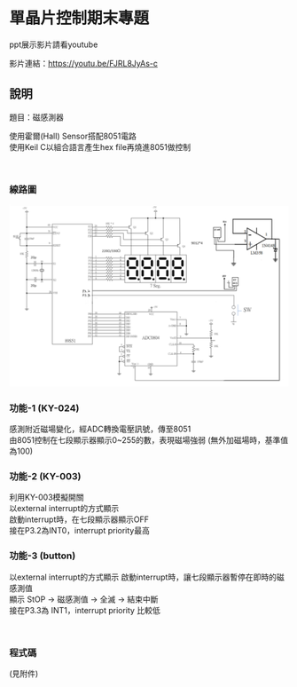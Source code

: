 # 單晶片控制期末專題
ppt展示影片請看youtube

影片連結：https://youtu.be/FJRL8JyAs-c

## 說明
題目：磁感測器

使用霍爾(Hall) Sensor搭配8051電路  
使用Keil C以組合語言產生hex file再燒進8051做控制  

<br>

### 線路圖
![image](https://github.com/deng41075010h/EE/blob/main/SingleChip%20Control/%E7%B7%9A%E8%B7%AF%E5%9C%96.png)

### 功能-1 (KY-024)  
感測附近磁場變化，經ADC轉換電壓訊號，傳至8051  
由8051控制在七段顯示器顯示0~255的數，表現磁場強弱 (無外加磁場時，基準值為100)

### 功能-2 (KY-003)
利用KY-003模擬開關  
以external interrupt的方式顯示  
啟動interrupt時，在七段顯示器顯示OFF  
接在P3.2為INT0，interrupt priority最高  

### 功能-3 (button)  
以external interrupt的方式顯示 
啟動interrupt時，讓七段顯示器暫停在即時的磁感測值  
顯示 StOP  -> 磁感測值 -> 全滅 -> 結束中斷  
接在P3.3為 INT1，interrupt priority 比較低  

<br>

### 程式碼
(見附件)

